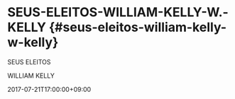 # SEUS-ELEITOS-WILLIAM-KELLY-W.-KELLY {#seus-eleitos-william-kelly-w-kelly}

SEUS ELEITOS

WILLIAM KELLY

2017-07-21T17:00:00+09:00